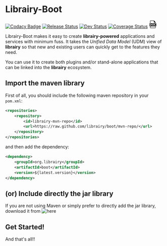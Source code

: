 # Librairy-Boot
[![Codacy Badge](https://api.codacy.com/project/badge/grade/e21317a6efac486fb23ecdd2a0c3b741)](https://www.codacy.com/app/cbadenes/boot)
[![Release Status](https://travis-ci.org/librairy/boot.svg?branch=master)](https://travis-ci.org/librairy/boot)
[![Dev Status](https://travis-ci.org/librairy/boot.svg?branch=develop)](https://travis-ci.org/librairy/boot)
[![Coverage Status](https://coveralls.io/repos/github/librairy/boot/badge.svg?branch=master)](https://coveralls.io/github/librairy/boot?branch=master)
[![Doc](https://raw.githubusercontent.com/librairy/resources/master/figures/interface.png)](https://rawgit.com/librairy/boot/doc/report/index.html)


Librairy-Boot makes it easy to create **librairy-powered** applications and services with minimum fuss. It takes the *Unified Data Model* (UDM) view of **librairy** so that new and existing users can quickly get to the features they need.

You can use it to create both plugins and/or stand-alone applications that can be linked into the **librairy** ecosystem.

## Import the maven library

First of all, you should include the following maven repository in your `pom.xml`:

```xml
<repositories>
    <repository>
        <id>librairy-mvn-repo</id>
        <url>https://raw.github.com/librairy/boot/mvn-repo/</url>
    </repository>
</repositories>
```

and then add the dependency:

```xml
<dependency>
    <groupId>org.librairy</groupId>
    <artifactId>boot</artifactId>
    <version>${latest.version}</version>
</dependency>
```

## (or) Include directly the jar library

If you are not using Maven or simply prefer to directly add the jar library, download it from ![here](https://github.com/librairy/boot/tree/mvn-repo/org/librairy/boot)

## Get Started!

And that's all!!
